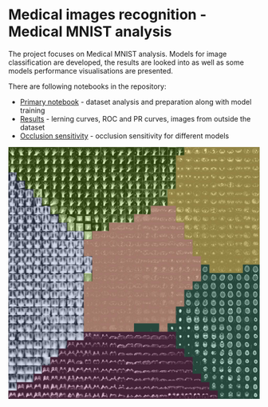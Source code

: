 # Medical images recognition - Medical MNIST analysis

The project focuses on Medical MNIST analysis. Models for image classification are developed, the results are looked into as well as some models performance visualisations are presented.

There are following notebooks in the repository:
* [Primary notebook](notebooks/Medical-MNIST.ipynb) - dataset analysis and preparation along with model training 
* [Results](notebooks/Medical-MNIST-results.ipynb) - lerning curves, ROC and PR curves, images from outside the dataset
* [Occlusion sensitivity](notebooks/Occlusion-sensitivity.ipynb) - occlusion sensitivity for different models


![tsne colorful mosaic](/images/tsne-images-mosaic-in-color.jpg)
